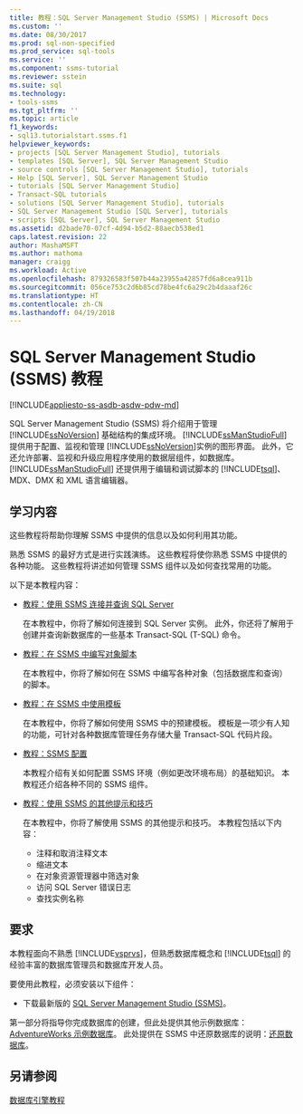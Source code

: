 ```yaml
---
title: 教程：SQL Server Management Studio (SSMS) | Microsoft Docs
ms.custom: ''
ms.date: 08/30/2017
ms.prod: sql-non-specified
ms.prod_service: sql-tools
ms.service: ''
ms.component: ssms-tutorial
ms.reviewer: sstein
ms.suite: sql
ms.technology:
- tools-ssms
ms.tgt_pltfrm: ''
ms.topic: article
f1_keywords:
- sql13.tutorialstart.ssms.f1
helpviewer_keywords:
- projects [SQL Server Management Studio], tutorials
- templates [SQL Server], SQL Server Management Studio
- source controls [SQL Server Management Studio], tutorials
- Help [SQL Server], SQL Server Management Studio
- tutorials [SQL Server Management Studio]
- Transact-SQL tutorials
- solutions [SQL Server Management Studio], tutorials
- SQL Server Management Studio [SQL Server], tutorials
- scripts [SQL Server], SQL Server Management Studio
ms.assetid: d2bade70-07cf-4d94-b5d2-88aecb538ed1
caps.latest.revision: 22
author: MashaMSFT
ms.author: mathoma
manager: craigg
ms.workload: Active
ms.openlocfilehash: 879326583f507b44a23955a42857fd6a8cea911b
ms.sourcegitcommit: 056ce753c2d6b85cd78be4fc6a29c2b4daaaf26c
ms.translationtype: HT
ms.contentlocale: zh-CN
ms.lasthandoff: 04/19/2018
---
```

# <a name="tutorials-for-sql-server-management-studio-ssms"></a>SQL Server Management Studio (SSMS) 教程
[!INCLUDE[appliesto-ss-asdb-asdw-pdw-md](../../includes/appliesto-ss-asdb-asdw-pdw-md.md)]

SQL Server Management Studio (SSMS) 将介绍用于管理 [!INCLUDE[ssNoVersion](../../includes/ssnoversion-md.md)] 基础结构的集成环境。 [!INCLUDE[ssManStudioFull](../../includes/ssmanstudiofull-md.md)] 提供用于配置、监视和管理 [!INCLUDE[ssNoVersion](../../includes/ssnoversion-md.md)]实例的图形界面。 此外，它还允许部署、监视和升级应用程序使用的数据层组件，如数据库。 [!INCLUDE[ssManStudioFull](../../includes/ssmanstudiofull-md.md)] 还提供用于编辑和调试脚本的 [!INCLUDE[tsql](../../includes/tsql-md.md)]、MDX、DMX 和 XML 语言编辑器。  
  
## <a name="what-you-will-learn"></a>学习内容  

这些教程将帮助你理解 SSMS 中提供的信息以及如何利用其功能。
  
熟悉 SSMS 的最好方式是进行实践演练。 这些教程将使你熟悉 SSMS 中提供的各种功能。  这些教程将讲述如何管理 SSMS 组件以及如何查找常用的功能。  

以下是本教程内容： 

  
- [教程：使用 SSMS 连接并查询 SQL Server](connect-query-sql-server.md)

    在本教程中，你将了解如何连接到 SQL Server 实例。 此外，你还将了解用于创建并查询新数据库的一些基本 Transact-SQL (T-SQL) 命令。 

- [教程：在 SSMS 中编写对象脚本](scripting-ssms.md)

    在本教程中，你将了解如何在 SSMS 中编写各种对象（包括数据库和查询）的脚本。 

- [教程：在 SSMS 中使用模板](templates-ssms.md)
   
    在本教程中，你将了解如何使用 SSMS 中的预建模板。 模板是一项少有人知的功能，可针对各种数据库管理任务存储大量 Transact-SQL 代码片段。 

- [教程：SSMS 配置](ssms-configuration.md)

    本教程介绍有关如何配置 SSMS 环境（例如更改环境布局）的基础知识。 本教程还介绍各种不同的 SSMS 组件。 
  

- [教程：使用 SSMS 的其他提示和技巧](ssms-tricks.md)

    在本教程中，你将了解使用 SSMS 的其他提示和技巧。 本教程包括以下内容：
    - 注释和取消注释文本
    - 缩进文本
    - 在对象资源管理器中筛选对象
    - 访问 SQL Server 错误日志
    - 查找实例名称 
 
  
## <a name="requirements"></a>要求  
本教程面向不熟悉 [!INCLUDE[vsprvs](../../includes/vsprvs-md.md)]，但熟悉数据库概念和 [!INCLUDE[tsql](../../includes/tsql-md.md)] 的经验丰富的数据库管理员和数据库开发人员。  
  
要使用此教程，必须安装以下组件：  

  -   下载最新版的 [SQL Server Management Studio (SSMS)](../download-sql-server-management-studio-ssms.md)。  

第一部分将指导你完成数据库的创建，但此处提供其他示例数据库：[AdventureWorks 示例数据库](https://github.com/Microsoft/sql-server-samples/releases)。 此处提供在 SSMS 中还原数据库的说明：[还原数据库](https://docs.microsoft.com/en-us/sql/relational-databases/backup-restore/restore-a-database-backup-using-ssms)。 


  
## <a name="see-also"></a>另请参阅  
[数据库引擎教程](../../relational-databases/database-engine-tutorials.md)  
  
  
  

